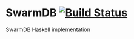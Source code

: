 # SwarmDB [![Build Status](https://travis-ci.com/ff-notes/swarm.svg?branch=master)](https://travis-ci.com/ff-notes/swarm)
SwarmDB Haskell implementation

